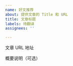 ```yaml
---
name: 好文推荐
about: 提供文章的 Title 和 URL
title: 文章标题
labels: 待翻译
assignees: ''

---
```


文章 URL 地址

概要说明（可选）
